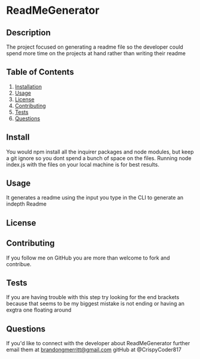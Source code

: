 # ReadMeGenerator
  ## Description
  The project focused on generating a readme file so the developer could spend more time on the projects at hand rather than writing their readme
  
  ## Table of Contents
1. [Installation](#installation)
2. [Usage](#usage)
3. [License](#license)
4. [Contributing](#contributing)
5. [Tests](#tests)
6. [Questions](#questions)
  ## Install
  You would npm install all the inquirer packages and node modules, but keep a git ignore so you dont spend a bunch of space on the files. Running node index.js with the files on your local machine is for best results.
  ## Usage
  It generates a readme using the input you type in the CLI to generate an indepth Readme
  ## License
  
  ## Contributing
  If you follow me on GitHub you are more than welcome to fork and contribue.
  ## Tests
  If you are having trouble with this step try looking for the end brackets because that seems to be my biggest mistake is not ending or having an exgtra one floating around
  ## Questions
  If you'd like to connect with the developer about ReadMeGenerator further email them at brandongmerritt@gmail.com 
  gitHub at @CrispyCoder817
